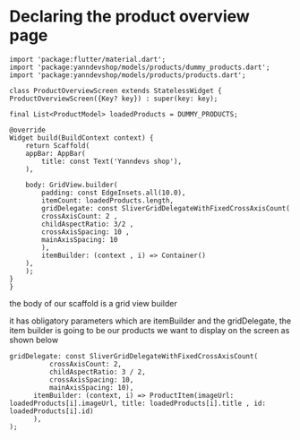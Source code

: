 # Declaring the product overview page

    import 'package:flutter/material.dart';
    import 'package:yanndevshop/models/products/dummy_products.dart';
    import 'package:yanndevshop/models/products/products.dart';

    class ProductOverviewScreen extends StatelessWidget {
    ProductOverviewScreen({Key? key}) : super(key: key);

    final List<ProductModel> loadedProducts = DUMMY_PRODUCTS;

    @override
    Widget build(BuildContext context) {
        return Scaffold(
        appBar: AppBar(
            title: const Text('Yanndevs shop'),
        ),

        body: GridView.builder(
            padding: const EdgeInsets.all(10.0),
            itemCount: loadedProducts.length,
            gridDelegate: const SliverGridDelegateWithFixedCrossAxisCount(
            crossAxisCount: 2 , 
            childAspectRatio: 3/2 ,
            crossAxisSpacing: 10 ,
            mainAxisSpacing: 10
            ), 
            itemBuilder: (context , i) => Container()
        ),
        );
    }
    }

the body of our scaffold is a grid view builder

it has obligatory parameters which are itemBuilder and the gridDelegate, the item builder is going to be our products we want to display on the screen as shown below

    gridDelegate: const SliverGridDelegateWithFixedCrossAxisCount(
              crossAxisCount: 2,
              childAspectRatio: 3 / 2,
              crossAxisSpacing: 10,
              mainAxisSpacing: 10),
          itemBuilder: (context, i) => ProductItem(imageUrl: loadedProducts[i].imageUrl, title: loadedProducts[i].title , id: loadedProducts[i].id) 
          ),
    );